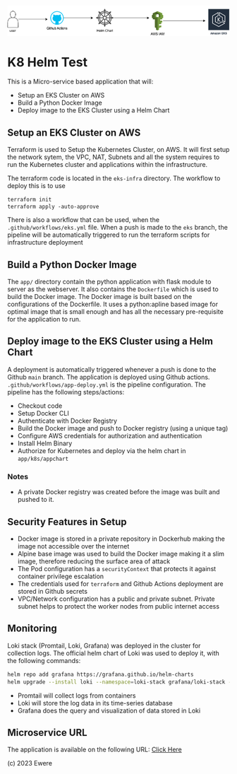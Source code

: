 ![Deployment-Architecture](K8s-Assignment.drawio.png)

# K8 Helm Test

This is a Micro-service based application that will:

- Setup an EKS Cluster on AWS
- Build a Python Docker Image
- Deploy image to the EKS Cluster using a Helm Chart

## Setup an EKS Cluster on AWS

Terraform is used to Setup the Kubernetes Cluster, on AWS. It will first setup the network sytem, the VPC, NAT, Subnets and all the system requires to run the Kubernetes cluster and applications within the infrastructure.

The terraform code is located in the `eks-infra` directory. The workflow to deploy this is to use

```hcl
terraform init
terraform apply -auto-approve 
```

There is also a workflow that can be used, when the `.github/workflows/eks.yml` file. When a push is made to the `eks` branch, the pipeline will be automatically triggered to run the terraform scripts for infrastructure deployment

## Build a Python Docker Image

The `app/` directory contain the python application with flask module to server as the webserver. It also contains the `Dockerfile` which is used to build the Docker image. The Docker image is built based on the configurations of the Dockerfile. It uses a python:apline based image for optimal image that is small enough and has all the necessary pre-requisite for the application to run.

## Deploy image to the EKS Cluster using a Helm Chart

A deployment is automatically triggered whenever a push is done to the Github `main` branch. The application is deployed using Github actions.  `.github/workflows/app-deploy.yml` is the pipeline configuration. The pipeline has the following steps/actions:

- Checkout code
- Setup Docker CLI
- Authenticate with Docker Registry
- Build the Docker image and push to Docker registry (using a unique tag)
- Configure AWS credentials for authorization and authentication
- Install Helm Binary
- Authorize for Kubernetes and deploy via the helm chart in `app/k8s/appchart`

### Notes

- A private Docker registry was created before the image was built and pushed to it.

## Security Features in Setup

- Docker image is stored in a private repository in Dockerhub making the image not accessible over the internet
- Alpine base image was used to build the Docker image making it a slim image, therefore reducing the surface area of attack
- The Pod configuration has a `securityContext` that protects it against container privilege escalation
- The credentials used for `terraform` and Github Actions deployment are stored in Github secrets
- VPC/Network configuration has a public and private subnet. Private subnet helps to protect the worker nodes from public internet access

## Monitoring

Loki stack (Promtail, Loki, Grafana) was deployed in the cluster for collection logs. The official helm chart of Loki was used to deploy it, with the following commands:

```bash
helm repo add grafana https://grafana.github.io/helm-charts
helm upgrade --install loki --namespace=loki-stack grafana/loki-stack --set grafana.enabled=true
```

- Promtail will collect logs from containers
- Loki will store the log data in its time-series database
- Grafana does the query and visualization of data stored in Loki

## Microservice URL

The application is available on the following URL: [Click Here](a98504ead9cda463385bb1ec0d147553-896652980.eu-west-1.elb.amazonaws.com)

(c) 2023 Ewere

